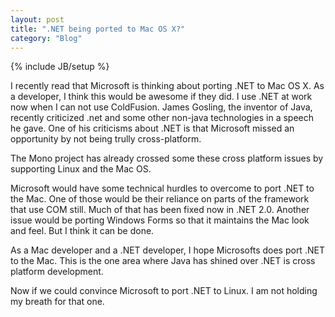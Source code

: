 ```yaml
---
layout: post
title: ".NET being ported to Mac OS X?"
category: "Blog"
---
```

{% include JB/setup %}

I recently read that Microsoft is thinking about porting .NET to Mac OS X. As a developer, I think this would be awesome if they did. I use .NET at work now when I can not use ColdFusion. James Gosling, the inventor of Java, recently criticized .net and some other non-java technologies in a speech he gave. One of his criticisms about .NET is that Microsoft missed an opportunity by not being trully cross-platform.

The Mono project has already crossed some these cross platform issues by supporting Linux and the Mac OS.

Microsoft would have some technical hurdles to overcome to port .NET to the Mac. One of those would be their reliance on parts of the framework that use COM still. Much of that has been fixed now in .NET 2.0\. Another issue would be porting Windows Forms so that it maintains the Mac look and feel. But I think it can be done.

As a Mac developer and a .NET developer, I hope Microsofts does port .NET to the Mac. This is the one area where Java has shined over .NET is cross platform development.

Now if we could convince Microsoft to port .NET to Linux. I am not holding my breath for that one.